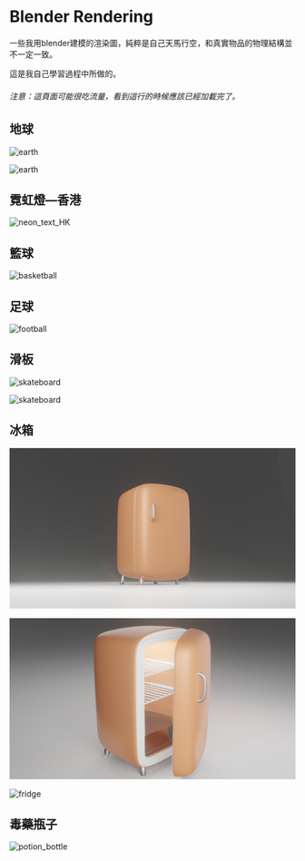 # Blender Rendering

一些我用blender建模的渲染圖，純粹是自己天馬行空，和真實物品的物理結構並不一定一致。

這是我自己學習過程中所做的。

###### 注意：這頁面可能很吃流量，看到這行的時候應該已經加載完了。



## 地球

![earth](https://github.com/Chizi-P/Blender/blob/master/rendering/image/earth.png?raw=true)

![earth](https://github.com/Chizi-P/Blender/blob/master/rendering/image/earth_sk.png?raw=true)



## 霓虹燈—香港

![neon_text_HK](https://github.com/Chizi-P/Blender/blob/master/rendering/image/neon_香港.png?raw=true)



## 籃球

![basketball](https://github.com/Chizi-P/Blender/blob/master/rendering/image/basketball.png?raw=true)



## 足球

![football](https://github.com/Chizi-P/Blender/blob/master/rendering/image/football.png?raw=true)



## 滑板

![skateboard](https://github.com/Chizi-P/Blender/blob/master/rendering/image/skateboard.png?raw=true)

![skateboard](https://github.com/Chizi-P/Blender/blob/master/rendering/image/skateboard_1.png?raw=true)



## 冰箱

![fridge](https://github.com/Chizi-P/Blender/blob/master/rendering/image/fridge.jpg?raw=true)

![fridge](https://github.com/Chizi-P/Blender/blob/master/rendering/image/fridge_bk.jpg?raw=true)

![fridge](https://github.com/Chizi-P/Blender/blob/master/rendering/image/fridge_k.png?raw=true)



## 毒藥瓶子

![potion_bottle](https://github.com/Chizi-P/Blender/blob/master/rendering/image/potion_bottle_2_5.png?raw=true)
